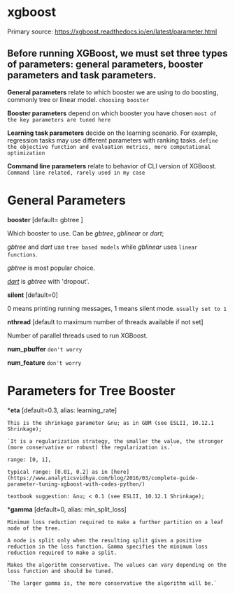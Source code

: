 # xgboost
  Primary source: https://xgboost.readthedocs.io/en/latest/parameter.html
  
## Before running XGBoost, we must set three types of parameters: general parameters, booster parameters and task parameters.

  __General parameters__ relate to which booster we are using to do boosting, commonly tree or linear model.
  `choosing booster`
  
  __Booster parameters__ depend on which booster you have chosen
  `most of the key parameters are tuned here`
  
  __Learning task parameters__ decide on the learning scenario. For example, regression tasks may use different parameters with ranking     tasks.
  `define the objective function and evaluation metrics, more computational optimization`
  
  __Command line parameters__ relate to behavior of CLI version of XGBoost.
  `Command line related, rarely used in my case`
  
  
# General Parameters
  __booster__ [default= gbtree ]
  
  Which booster to use. Can be _gbtree_, _gblinear_ or _dart_; 
  
  _gbtree_ and _dart_ use `tree based models` while _gblinear_ uses `linear functions`.
  
  _gbtree_ is most popular choice.
  
  [_dart_](https://xgboost.readthedocs.io/en/latest/tutorials/dart.html#dart-booster) is _gbtree_ with 'dropout'.
  

  __silent__ [default=0]
  
  0 means printing running messages, 1 means silent mode. `usually set to 1`
  
  
  __nthread__ [default to maximum number of threads available if not set]
  
  Number of parallel threads used to run XGBoost.
  
  __num_pbuffer__  `don't worry`
  
  __num_feature__ `don't worry`
  
  
# Parameters for Tree Booster
  *__eta__ [default=0.3, alias: learning_rate] 
  
    This is the shrinkage parameter &nu; as in GBM (see ESLII, 10.12.1 Shrinkage);
  
    `It is a regularization strategy, the smaller the value, the stronger (more conservative or robust) the regularization is.`
  
    range: [0, 1], 
  
    typical range: [0.01, 0.2] as in [here](https://www.analyticsvidhya.com/blog/2016/03/complete-guide-parameter-tuning-xgboost-with-codes-python/) 
  
    textbook suggestion: &nu; < 0.1 (see ESLII, 10.12.1 Shrinkage);
    
  *__gamma__ [default=0, alias: min_split_loss]
  
    Minimum loss reduction required to make a further partition on a leaf node of the tree. 
    
    A node is split only when the resulting split gives a positive reduction in the loss function. Gamma specifies the minimum loss reduction required to make a split.

    Makes the algorithm conservative. The values can vary depending on the loss function and should be tuned.
  
    `The larger gamma is, the more conservative the algorithm will be.`
  
